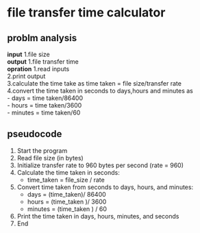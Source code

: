 # file transfer time calculator
## problm analysis
**input** 1.file size \
**output** 1.file transfer time \
**opration** 1.read inputs \
            2.print output \
            3.calculate the time take as time taken = file size/transfer rate \
            4.convert the time taken in seconds to days,hours and minutes as \
                - days = time taken/86400 \
                - hours = time taken/3600 \
                - minutes = time taken/60 
## pseudocode

1. Start the program
2. Read file size (in bytes)
3. Initialize transfer rate to 960 bytes per second (rate = 960)
4. Calculate the time taken in seconds:
   - time_taken = file_size / rate
5. Convert time taken from seconds to days, hours, and minutes:
   - days = (time_taken)/ 86400
   - hours = (time_taken )/ 3600
   - minutes = (time_taken ) / 60
6. Print the time taken in days, hours, minutes, and seconds
7. End
    
        
